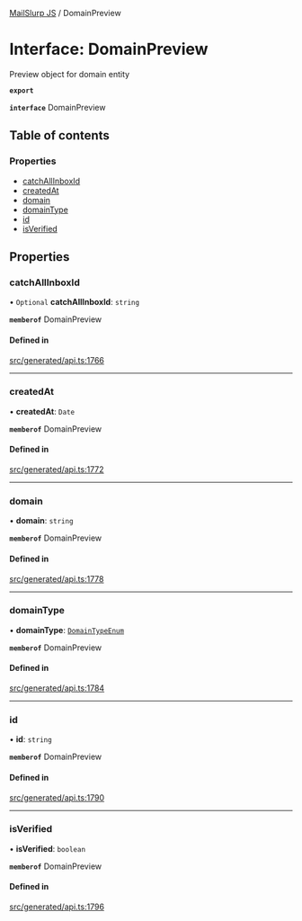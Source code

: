 [MailSlurp JS](../README.md) / DomainPreview

# Interface: DomainPreview

Preview object for domain entity

**`export`**

**`interface`** DomainPreview

## Table of contents

### Properties

- [catchAllInboxId](DomainPreview.md#catchallinboxid)
- [createdAt](DomainPreview.md#createdat)
- [domain](DomainPreview.md#domain)
- [domainType](DomainPreview.md#domaintype)
- [id](DomainPreview.md#id)
- [isVerified](DomainPreview.md#isverified)

## Properties

### catchAllInboxId

• `Optional` **catchAllInboxId**: `string`

**`memberof`** DomainPreview

#### Defined in

[src/generated/api.ts:1766](https://github.com/mailslurp/mailslurp-client/blob/004c609/src/generated/api.ts#L1766)

___

### createdAt

• **createdAt**: `Date`

**`memberof`** DomainPreview

#### Defined in

[src/generated/api.ts:1772](https://github.com/mailslurp/mailslurp-client/blob/004c609/src/generated/api.ts#L1772)

___

### domain

• **domain**: `string`

**`memberof`** DomainPreview

#### Defined in

[src/generated/api.ts:1778](https://github.com/mailslurp/mailslurp-client/blob/004c609/src/generated/api.ts#L1778)

___

### domainType

• **domainType**: [`DomainTypeEnum`](../enums/DomainPreview.DomainTypeEnum.md)

**`memberof`** DomainPreview

#### Defined in

[src/generated/api.ts:1784](https://github.com/mailslurp/mailslurp-client/blob/004c609/src/generated/api.ts#L1784)

___

### id

• **id**: `string`

**`memberof`** DomainPreview

#### Defined in

[src/generated/api.ts:1790](https://github.com/mailslurp/mailslurp-client/blob/004c609/src/generated/api.ts#L1790)

___

### isVerified

• **isVerified**: `boolean`

**`memberof`** DomainPreview

#### Defined in

[src/generated/api.ts:1796](https://github.com/mailslurp/mailslurp-client/blob/004c609/src/generated/api.ts#L1796)
